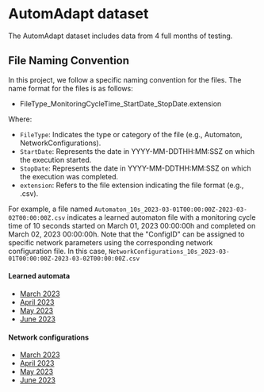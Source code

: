 AutomAdapt dataset
=======
The AutomAdapt dataset includes data from 4 full months of testing.

## File Naming Convention

In this project, we follow a specific naming convention for the files. The name format for the files is as follows:

- FileType_MonitoringCycleTime_StartDate_StopDate.extension 

Where:
- `FileType`: Indicates the type or category of the file (e.g., Automaton, NetworkConfigurations).
- `StartDate`: Represents the date in YYYY-MM-DDTHH:MM:SSZ on which the execution started.
- `StopDate`: Represents the date in YYYY-MM-DDTHH:MM:SSZ on which the execution was completed.
- `extension`: Refers to the file extension indicating the file format (e.g., .csv).

For example, a file named `Automaton_10s_2023-03-01T00:00:00Z-2023-03-02T00:00:00Z.csv` indicates a learned automaton file with a monitoring cycle time of 10 seconds started on March 01, 2023 00:00:00h and completed on March 02, 2023 00:00:00h. Note that the "ConfigID" can be assigned to specific network parameters using the corresponding network configuration file. In this case, `NetworkConfigurations_10s_2023-03-01T00:00:00Z-2023-03-02T00:00:00Z.csv`

#### Learned automata
  - [March 2023](https://github.com/FLSchempp/AutomAdapt/tree/main/Dataset/March%202023)
  - [April 2023](https://github.com/FLSchempp/AutomAdapt/tree/main/Dataset/April%202023)
  - [May 2023](https://github.com/FLSchempp/AutomAdapt/tree/main/Dataset/May%202023)
  - [June 2023](https://github.com/FLSchempp/AutomAdapt/tree/main/Dataset/June%202023)

#### Network configurations
  - [March 2023](https://github.com/FLSchempp/AutomAdapt/tree/main/Dataset/March%202023)
  - [April 2023](https://github.com/FLSchempp/AutomAdapt/tree/main/Dataset/April%202023)
  - [May 2023](https://github.com/FLSchempp/AutomAdapt/tree/main/Dataset/May%202023)
  - [June 2023](https://github.com/FLSchempp/AutomAdapt/tree/main/Dataset/June%202023)
    
